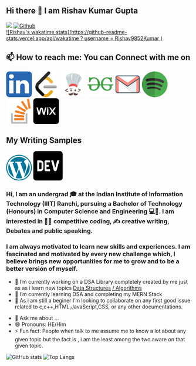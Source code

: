 ## Hi there 👋 I am Rishav Kumar Gupta 

![](https://visitor-badge.laobi.icu/badge?page_id=Rishav9852Kumar)    [![Github](https://img.shields.io/github/followers/Rishav9852Kumar?label=Follow&style=social)](https://github.com/Rishav9852Kumar)</br>
[![Rishav's wakatime stats](https://github-readme-stats.vercel.app/api/wakatime ? username = Rishav9852Kumar )](https://github.com/anuraghazra/github-readme-stats)
## 📫 How to reach me: You can Connect with me on </br>
[<img src="https://github.com/Rishav9852Kumar/Rishav9852Kumar/blob/main/IMAGE/linkden.png" width="70" height="70">](https://www.linkedin.com/in/rishav-kumar-iiitranchi)
[<img src="https://github.com/Rishav9852Kumar/Rishav9852Kumar/blob/main/IMAGE/leetcode.png" width="70" height="70">](https://leetcode.com/rishavkumaraug20005212/)
[<img src="https://github.com/Rishav9852Kumar/Rishav9852Kumar/blob/main/IMAGE/codechef.png" width="70" height="70">](https://www.codechef.com/users/rishavkum_123)
[<img src="https://github.com/Rishav9852Kumar/Rishav9852Kumar/blob/main/IMAGE/GeeksforGeeks.png" width="70" height="70">](https://auth.geeksforgeeks.org/user/rishavkumaraug20005212/practice/)
[<img src="https://github.com/Rishav9852Kumar/Rishav9852Kumar/blob/main/IMAGE/gmail.png" width="70" height="70">](mailto::rishavkumaraug2000@gmail.com)
[<img src="https://github.com/Rishav9852Kumar/Rishav9852Kumar/blob/main/IMAGE/spotify.png" width="70" height="70">](https://open.spotify.com/user/31ok5viispf7f2gjzpvcty2oyc5i)
[<img src="https://github.com/Rishav9852Kumar/Rishav9852Kumar/blob/main/IMAGE/stackoverflow.png" width="70" height="70">](https://stackoverflow.com/users/16449946/rishav-kumar?tab=profile)
[<img src="https://github.com/Rishav9852Kumar/Rishav9852Kumar/blob/main/IMAGE/wix.png" width="70" height="70">](https://manage.wix.com/account/account-settings?referralAdditionalInfo=account-manager)

## My Writing Samples</br>
[<img src="https://github.com/Rishav9852Kumar/Rishav9852Kumar/blob/main/IMAGE/wordpress.png" width="70" height="70">](https://rishavkumar812215194.wordpress.com)
[<img src="https://github.com/Rishav9852Kumar/Rishav9852Kumar/blob/main/IMAGE/dev.png" width="80" height="80">](https://dev.to/rishav9852kumar)

### Hi, I am an undergrad 🎓 at the Indian Institute of Information Technology (IIIT) Ranchi[.](https://www.linkedin.com/in/rishav-kumar-iiitranchi/?lipi=urn%3Ali%3Apage%3Ad_flagship3_profile_view_base%3BmZXSCFStSCGADlZ6ID5exg%3D%3D#) pursuing a Bachelor of Technology (Honours) in Computer Science and Engineering 💻🤖. I am interested in 👨‍💻 competitive coding, ✍️ creative writing, Debates and public speaking.

### I am always motivated to learn new skills and experiences. I am fascinated and motivated by every new challenge which, I believe brings new opportunities for me to grow and to be a better version of myself.
- 🔭 I’m currently working on a DSA Library completely created by me just as as i learn new topics [Data Structures](https://github.com/Rishav9852Kumar/Data-Structure-) [/ Algorithms](https://github.com/Rishav9852Kumar/Algorithms-and-implementations-of-Queues-and-stacks-in-commotion-examples)
- 🌱 I’m currently learning DSA and completing my MERN Stack
- 👯 As i am still a beginer I’m looking to collaborate on any first good issue related to c,c++,HTML,JavaScript,CSS, or any other documentations.
<!--🤔 I’m looking for help with App development and Kotlin -->
- 💬 Ask me about ...
- 😄 Pronouns: HE/Him
- ⚡ Fun fact: People when talk to me assume me to know a lot about any given topic but the fact is , i am the least among the two aware on that given topic.

![GitHub stats](https://github-readme-stats.vercel.app/api?username=Rishav9852Kumar&show_icons=true&theme=aura) 
![Top Langs](https://github-readme-stats.vercel.app/api/top-langs/?username=Rishav9852Kumar&theme=aura) 
